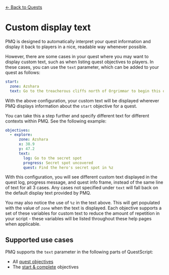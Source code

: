 [← Back to Quests](index.md)

# Custom display text

PMQ is designed to automatically interpret your quest information and display it back to players in a nice, readable way whenever possible.

However, there are some cases in your quest where you may want to display custom text, such as when listing quest objectives to players. In these cases, you can use the `text` parameter, which can be added to your quest as follows:

```yaml
start:
  zone: Azshara
  text: Go to the treacherous cliffs north of Orgrimmar to begin this quest.
```

With the above configuration, your custom text will be displayed wherever PMQ displays information about the `start` objective for a quest.

You can take this a step further and specify different text for different contexts within PMQ. See the following example:

```yaml
objectives:
  - explore:
      zone: Azshara
      x: 38.9
      y: 47.2
      text:
        log: Go to the secret spot
        progress: Secret spot uncovered
        quest: Find the hero's secret spot in %z
```

With this configuration, you will see different custom text displayed in the quest log, progress message, and quest info frame, instead of the same line of text for all 3 cases. Any cases not specified under `text` will fall back on the default display text provided by PMQ.

You may also notice the use of `%z` in the text above. This will get populated with the value of `zone` when the text is displayed. Each objective supports a set of these variables for custom text to reduce the amount of repetition in your script - these variables will be listed throughout these help pages when applicable.

## Supported use cases

PMQ supports the `text` parameter in the following parts of QuestScript:

* All [quest objectives](objectives/index.md)
* The [start & complete](startcomplete.md) objectives